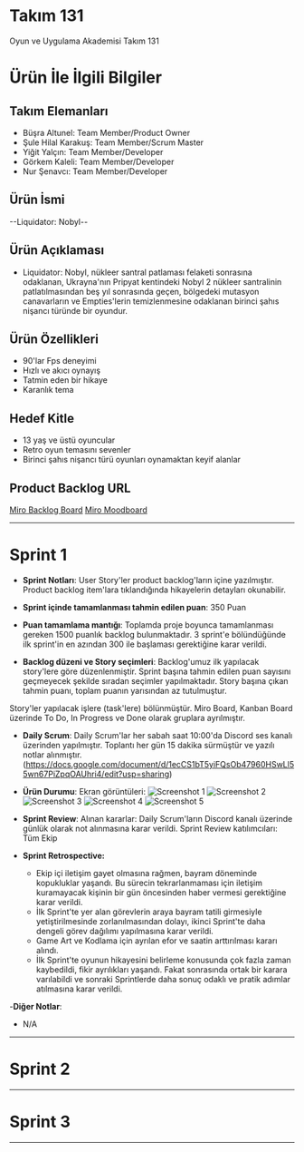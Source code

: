 # **Takım 131**

Oyun ve Uygulama Akademisi Takım 131

# Ürün İle İlgili Bilgiler

## Takım Elemanları

- Büşra Altunel: Team Member/Product Owner
- Şule Hilal Karakuş: Team Member/Scrum Master
- Yiğit Yalçın: Team Member/Developer
- Görkem Kaleli: Team Member/Developer
- Nur Şenavcı: Team Member/Developer

## Ürün İsmi

--Liquidator: Nobyl--

## Ürün Açıklaması

- Liquidator: Nobyl, nükleer santral patlaması felaketi sonrasına odaklanan, Ukrayna'nın Pripyat kentindeki 
Nobyl 2 nükleer santralinin patlatılmasından beş yıl sonrasında geçen, bölgedeki mutasyon canavarların 
ve Empties'lerin temizlenmesine odaklanan birinci şahıs nişancı türünde bir oyundur.

## Ürün Özellikleri

- 90'lar Fps deneyimi
- Hızlı ve akıcı oynayış
- Tatmin eden bir hikaye
- Karanlık tema

## Hedef Kitle

- 13 yaş ve üstü oyuncular
- Retro oyun temasını sevenler
- Birinci şahıs nişancı türü oyunları oynamaktan keyif alanlar

## Product Backlog URL

[Miro Backlog Board](https://miro.com/app/board/uXjVO6Xaf2U=/?share_link_id=107042339340)
[Miro Moodboard](https://miro.com/app/board/uXjVO2DLwP4=/?share_link_id=814631969518)

---

# Sprint 1

- **Sprint Notları**: User Story'ler product backlog'ların içine yazılmıştır. Product backlog item'lara tıklandığında hikayelerin detayları okunabilir.

- **Sprint içinde tamamlanması tahmin edilen puan**: 350 Puan

- **Puan tamamlama mantığı**: Toplamda proje boyunca tamamlanması gereken 1500 puanlık backlog bulunmaktadır. 3 sprint'e bölündüğünde ilk sprint'in en azından 300 ile başlaması gerektiğine karar verildi.

- **Backlog düzeni ve Story seçimleri**: Backlog'umuz ilk yapılacak story'lere göre düzenlenmiştir. Sprint başına tahmin edilen puan sayısını geçmeyecek şekilde sıradan seçimler yapılmaktadır. Story başına çıkan tahmin puanı, toplam puanın yarısından az tutulmuştur. 

Story'ler yapılacak işlere (task'lere) bölünmüştür. Miro Board, Kanban Board üzerinde To Do, In Progress ve Done olarak gruplara ayrılmıştır.

- **Daily Scrum**: Daily Scrum'lar her sabah saat 10:00'da Discord ses kanalı üzerinden yapılmıştır. Toplantı her gün 15 dakika sürmüştür ve yazılı notlar alınmıştır. 
(https://docs.google.com/document/d/1ecCS1bT5yiFQsOb47960HSwLl55wn67PiZpqOAUhri4/edit?usp=sharing)


- **Ürün Durumu**: Ekran görüntüleri:
![Screenshot 1](https://user-images.githubusercontent.com/77441088/167476346-e922d48b-ffce-4b44-a5a3-598bcb7fe49c.png)
![Screenshot 2](https://user-images.githubusercontent.com/77441088/167475009-33fc21bd-8bb2-457c-9322-7af10106abd9.png)
![Screenshot 3](https://user-images.githubusercontent.com/77441088/167475793-2edea7bc-0612-4a88-b6a1-947568b40b6e.png)
![Screenshot 4](https://user-images.githubusercontent.com/77441088/167476462-5772a8f3-71b2-4de6-bce1-6bcb4acf3861.png)
![Screenshot 5](https://user-images.githubusercontent.com/77441088/167476524-956e0a03-1616-4888-8ad3-87255e1d4c75.png)





- **Sprint Review**: 
Alınan kararlar: Daily Scrum'ların Discord kanalı üzerinde günlük olarak not alınmasına karar verildi.      Sprint Review katılımcıları: Tüm Ekip

- **Sprint Retrospective:**
  - Ekip içi iletişim gayet olmasına rağmen, bayram döneminde kopukluklar yaşandı. Bu sürecin tekrarlanmaması için iletişim kuramayacak kişinin bir gün öncesinden haber vermesi gerektiğine karar verildi.
  - İlk Sprint'te yer alan görevlerin araya bayram tatili girmesiyle yetiştirilmesinde zorlanılmasından dolayı, ikinci Sprint'te daha dengeli görev dağılımı yapılmasına karar verildi.
  - Game Art ve Kodlama için ayrılan efor ve saatin arttırılması kararı alındı. 
  - İlk Sprint'te oyunun hikayesini belirleme konusunda çok fazla zaman kaybedildi, fikir ayrılıkları yaşandı. Fakat sonrasında ortak bir karara varılabildi ve sonraki Sprintlerde daha sonuç odaklı ve pratik adımlar atılmasına karar verildi.

-**Diğer Notlar**:
- N/A

---

# Sprint 2


---

# Sprint 3

---
